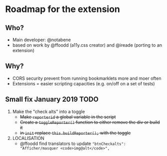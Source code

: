 # Roadmap for the extension

## Who?

* Main developer: @notabene
* based on work by @ffoodd (a11y.css creator) and @ireade (porting to an extension)

## Why?

* CORS security prevent from running bookmarklets more and moer often
* Extensions = easier scripting capacities (e.g. on/off on a set of tests)

## Small fix January 2019 TODO

1. Make the "check alts" into a toggle
	* ~~Make `reporterid` a global variable in the script~~
	* ~~Create a `toggleReporter()` function to either remove the div or build it~~
	* ~~in `init` replace `this.buildReporter();` with the toggle~~
2. LOCALISATION
	* @ffoodd find translators to update `"btnCheckalts": "Afficher/masquer <code>img@alt</code>",`
